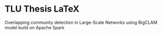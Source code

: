 # TLU Thesis LaTeX
Overlapping community detection in Large-Scale Networks using BigCLAM model build on Apache Spark

